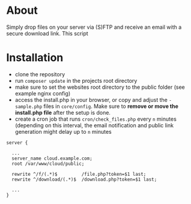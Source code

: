 # About
Simply drop files on your server via (S)FTP and receive an email with a secure download link.
This script 

# Installation
* clone the repository
* run `composer update` in the projects root directory
* make sure to set the websites root directory to the public folder (see example nginx config)
* access the install.php in your browser, or copy and adjust the `-sample.php` files in `core/config`. Make sure to **remove or move the install.php file** after the setup is done.
* create a cron job that runs `cron/check_files.php` every `n` minutes (depending on this interval, the email notification and public link generation might delay up to `n` minutes 

```
server {

  ...
  server_name cloud.example.com;
  root /var/www/cloud/public;
  
  rewrite ^/f/(.*)$         /file.php?token=$1 last;
  rewrite ^/download/(.*)$  /download.php?token=$1 last;
  
  ...
}
```
